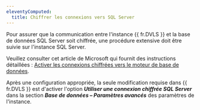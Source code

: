 ```yaml
---
eleventyComputed:
  title: Chiffrer les connexions vers SQL Server
---
```

Pour assurer que la communication entre l'instance {{ fr.DVLS }} et la base de données SQL Server soit chiffrée, une procédure extensive doit être suivie sur l'instance SQL Server.

Veuillez consulter cet article de Microsoft qui fournit des instructions détaillées : [Activer les connexions chiffrées vers le moteur de base de données](https://docs.microsoft.com/en-us/sql/database-engine/configure-windows/enable-encrypted-connections-to-the-database-engine?view=sql-server-ver15).

Après une configuration appropriée, la seule modification requise dans {{ fr.DVLS }} est d'activer l'option ***Utiliser une connexion chiffrée SQL Server*** dans la section ***Base de données – Paramètres avancés*** des paramètres de l'instance.
